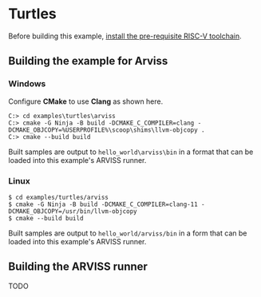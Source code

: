 # Turtles

Before building this example, [install the pre-requisite RISC-V toolchain](../../README.md).

## Building the example for Arviss

### Windows

Configure **CMake** to use **Clang** as shown here.

```
C:> cd examples\turtles\arviss
C:> cmake -G Ninja -B build -DCMAKE_C_COMPILER=clang -DCMAKE_OBJCOPY=%USERPROFILE%\scoop\shims\llvm-objcopy .
C:> cmake --build build
```

Built samples are output to `hello_world\arviss\bin` in a format that can be loaded into this example's ARVISS runner.

### Linux

```shell
$ cd examples/turtles/arviss
$ cmake -G Ninja -B build -DCMAKE_C_COMPILER=clang-11 -DCMAKE_OBJCOPY=/usr/bin/llvm-objcopy
$ cmake --build build
```

Built samples are output to `hello_world/arviss/bin` in a form that can be loaded into this example's ARVISS runner.

## Building the ARVISS runner

TODO
